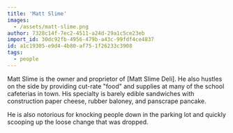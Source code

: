 ```yaml
---
title: 'Matt Slime'
images:
  - /assets/matt-slime.png
author: 7328c14f-7ec2-4511-a24d-29a1c5ce23eb
import_id: 30dc92fb-4956-479b-a43c-99fdf4ce4837
id: a1c19305-e9d4-4b80-af75-1f26233c3908
tags:
  - people
---
```

Matt Slime is the owner and proprietor of [Matt Slime Deli]. He also hustles on the side by providing cut-rate "food" and supplies at many of the school cafeterias in town. His specialty is barely edible sandwiches with construction paper cheese, rubber baloney, and panscrape pancake.

He is also notorious for knocking people down in the parking lot and quickly scooping up the loose change that was dropped.